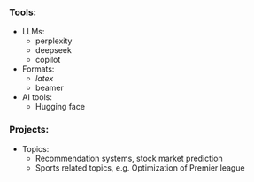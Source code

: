 ### Tools:
- LLMs:
    - perplexity
    - deepseek
    - copilot
- Formats:
    - $latex$
    - beamer
- AI tools:
    - Hugging face

### Projects:
- Topics:
    - Recommendation systems, stock market prediction
    - Sports related topics, e.g. Optimization of Premier league

